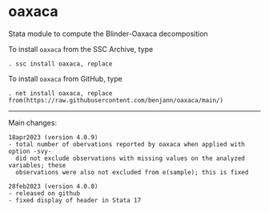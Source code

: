 # oaxaca
Stata module to compute the Blinder-Oaxaca decomposition

To install `oaxaca` from the SSC Archive, type

    . ssc install oaxaca, replace

To install `oaxaca` from GitHub, type

    . net install oaxaca, replace from(https://raw.githubusercontent.com/benjann/oaxaca/main/)

---

Main changes:

    18apr2023 (version 4.0.9)
    - total number of obervations reported by oaxaca when applied with option -svy-
      did not exclude observations with missing values on the analyzed variables; these
      observations were also not excluded from e(sample); this is fixed

    28feb2023 (version 4.0.8)
    - released on github
    - fixed display of header in Stata 17
